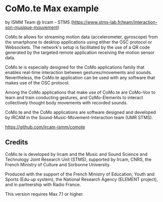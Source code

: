 # CoMo.te Max example
by ISMM Team @ Ircam - STMS (https://www.stms-lab.fr/team/interaction-son-musique-mouvement)


CoMo.te allows for streaming motion data (accelerometer, gyroscope) from the smartphone to desktop applications using either the OSC protocol or Websockets. The network's setup is facilitated by the use of a QR code generated by the targeted remote application receiving the motion sensor data.
    
CoMo.te is especially designed for the CoMo applications family that enables real-time interaction between gestures/movements and sounds. Nevertheless, the CoMo.te application can be used with any software that makes use of the OSC protocol.

Among the CoMo applications that make use of CoMo.te are CoMo-Vox to learn and train conducting gestures, and CoMo-Elements to interact collectively thought body movements with recorded sounds.

CoMo.te and the CoMo applications are software designed and developed by IRCAM in the Sound-Music-Movement-Interaction team (UMR STMS).

https://github.com/ircam-ismm/comote

## Credits

CoMo.te is developed by Ircam and the Music and Sound Science and Technology Joint Research Unit (STMS), supported by Ircam, CNRS, the French Ministry of Culture and Sorbonne University.

Produced with the support of the French Ministry of Education, Youth and Sports (Edu-up system), the National Research Agency (ELEMENT project), and in partnership with Radio France.

This version requires Max 7.1 or higher.

